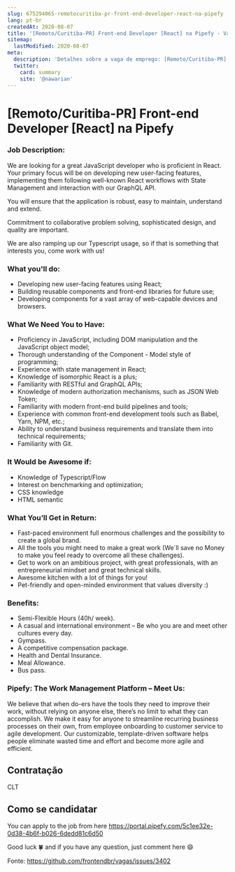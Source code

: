 ```yaml
---
slug: 675294065-remotocuritiba-pr-front-end-developer-react-na-pipefy
lang: pt-br
createdAt: 2020-08-07
title: '[Remoto/Curitiba-PR] Front-end Developer [React] na Pipefy - Vaga de Emprego'
sitemap:
  lastModified: 2020-08-07
meta:
  description: 'Detalhes sobre a vaga de emprego: [Remoto/Curitiba-PR] Front-end Developer [React] na Pipefy'
  twitter:
    card: summary
    site: '@nawarian'
---
```


# [Remoto/Curitiba-PR] Front-end Developer [React] na Pipefy

### Job Description:
We are looking for a great JavaScript developer who is proficient in React. Your primary focus will be on developing new user-facing features, implementing them following well-known React workflows with State Management and interaction with our GraphQL API.

You will ensure that the application is robust, easy to maintain, understand and extend.

Commitment to collaborative problem solving, sophisticated design, and quality are important.

We are also ramping up our Typescript usage, so if that is something that interests you, come work with us!

### What you'll do:
- Developing new user-facing features using React;
- Building reusable components and front-end libraries for future use;
- Developing components for a vast array of web-capable devices and browsers.

### What We Need You to Have:
- Proficiency in JavaScript, including DOM manipulation and the JavaScript object model;
- Thorough understanding of the Component - Model style of programming;
- Experience with state management in React;
- Knowledge of isomorphic React is a plus;
- Familiarity with RESTful and GraphQL APIs;
- Knowledge of modern authorization mechanisms, such as JSON Web Token;
- Familiarity with modern front-end build pipelines and tools;
- Experience with common front-end development tools such as Babel, Yarn, NPM, etc.;
- Ability to understand business requirements and translate them into technical requirements;
- Familiarity with Git.

### It Would be Awesome if:
- Knowledge of Typescript/Flow
- Interest on benchmarking and optimization;
- CSS knowledge
- HTML semantic

### What You’ll Get in Return:
- Fast-paced environment full enormous challenges and the possibility to create a global brand.
- All the tools you might need to make a great work (We´ll save no Money to make you feel ready to overcome all these challenges).
- Get to work on an ambitious project, with great professionals, with an entrepreneurial mindset and great technical skills.
- Awesome kitchen with a lot of things for you!
- Pet-friendly and open-minded environment that values diversity :)

### Benefits:
- Semi-Flexible Hours (40h/ week).
- A casual and international environment – Be who you are and meet other cultures every day.
- Gympass.
- A competitive compensation package.
- Health and Dental Insurance.
- Meal Allowance.
- Bus pass.

### Pipefy: The Work Management Platform – Meet Us:
We believe that when do-ers have the tools they need to improve their work, without relying on anyone else, there’s no limit to what they can accomplish. We make it easy for anyone to streamline recurring business processes on their own, from employee onboarding to customer service to agile development. Our customizable, template-driven software helps people eliminate wasted time and effort and become more agile and efficient.

## Contratação

CLT

## Como se candidatar

You can apply to the job from here https://portal.pipefy.com/5c1ee32e-0d38-4b6f-b026-6dedd81c6d50

Good luck 🍀 and if you have any question, just comment here 😄 


Fonte: https://github.com/frontendbr/vagas/issues/3402